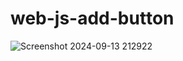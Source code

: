 # web-js-add-button
![Screenshot 2024-09-13 212922](https://github.com/user-attachments/assets/b7b2f355-d631-411d-8ccc-568ecb46f559)
